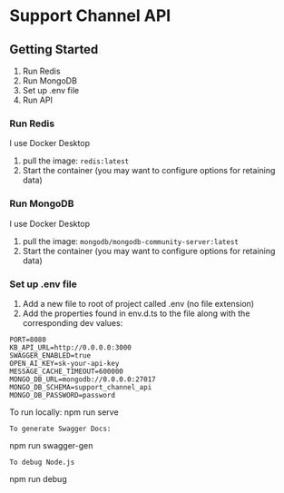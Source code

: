# Support Channel API

## Getting Started
1. Run Redis
2. Run MongoDB
3. Set up .env file
4. Run API

### Run Redis
I use Docker Desktop
1. pull the image: `redis:latest`
2. Start the container (you may want to configure options for retaining data)

### Run MongoDB
I use Docker Desktop
1. pull the image: `mongodb/mongodb-community-server:latest`
2. Start the container (you may want to configure options for retaining data)

### Set up .env file
1. Add a new file to root of project called .env (no file extension)
2. Add the properties found in env.d.ts to the file along with the corresponding dev values:
```
PORT=8080
KB_API_URL=http://0.0.0.0:3000
SWAGGER_ENABLED=true
OPEN_AI_KEY=sk-your-api-key
MESSAGE_CACHE_TIMEOUT=600000
MONGO_DB_URL=mongodb://0.0.0.0:27017
MONGO_DB_SCHEMA=support_channel_api
MONGO_DB_PASSWORD=password
```

To run locally:
npm run serve
```
To generate Swagger Docs:
```
npm run swagger-gen
```
To debug Node.js
```
npm run debug
```